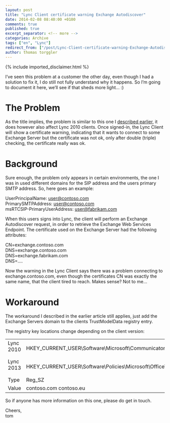 ```yaml
---
layout: post
title: "Lync Client certificate warning Exchange Autodiscover"
date: 2014-02-08 08:40:00 +0100
comments: true
published: true
excerpt_separator: <!-- more -->
categories: Archive
tags: ["en", "Lync"]
redirect_from: ["/post/Lync-Client-certificate-warning-Exchange-Autodiscover", "/post/lync-client-certificate-warning-exchange-autodiscover"]
author: thomas torggler
---
```

<!-- more -->
{% include imported_disclaimer.html %}
<p>I’ve seen this problem at a customer the other day, even though I had a solution to fix it, I do still not fully understand why it happens. So I’m going to document it here, we’ll see if that sheds more light… :)</p>  <h1>The Problem </h1>  <p>As the title implies, the problem is similar to this one I <a href="/post/Lync-2013-(Client)-and-LyncDiscoverInternal.aspx">described earlier</a>, it does however also affect Lync 2010 clients. Once signed-in, the Lync Client will show a certificate warning, indicating that it wants to connect to some Exchange Server but the certificate was not ok, only after double (triple) checking, the certificate really was ok.</p>  <h1></h1>  <h1>Background</h1>  <p>Sure enough, the problem only appears in certain environments, the one I was in used different domains for the SIP address and the users primary SMTP address. So, here goes an example:</p>  <p>UserPrincipalName: <a href="mailto:user@contoso.com">user@contoso.com</a>     <br />PrimarySMTPAddress: <a href="mailto:user@contoso.com">user@contoso.com</a>     <br />msRTCSIP-PrimaryUserAddress: <a href="mailto:user@fabrikam.com">user@fabrikam.com</a></p>  <p>When this users signs into Lync, the client will perform an Exchange Autodiscover request, in order to retrieve the Exchange Web Services Endpoint. The certificate used on the Exchange Server had the following attributes:</p>  <p>CN=exchange.contoso.com    <br />DNS=exchange.contoso.com     <br />DNS=exchange.fabrikam.com     <br />DNS=….</p>  <p>Now the warning in the Lync Client says there was a problem connecting to exchange.contoso.com, even though the certificates CN was exactly the same name, that the client tired to reach. Makes sense? Not to me…</p>  <h1>Workaround</h1>  <p>The workaround I described in the earlier article still applies, just add the Exchange Servers domain to the clients TrustModelData registry entry. </p>  <p>The registry key locations change depending on the client version:</p>  <table cellspacing="0" cellpadding="2" width="629" border="0"><tbody>     <tr>       <td valign="top" width="109">Lync 2010</td>        <td valign="top" width="518">         <p>HKEY_CURRENT_USER\Software\Microsoft\Communicator\TrustModelData</p>       </td>     </tr>      <tr>       <td valign="top" width="109">Lync 2013</td>        <td valign="top" width="518">         <p>HKEY_CURRENT_USER\Software\Policies\Microsoft\Office\15.0\Lync</p>       </td>     </tr>      <tr>       <td valign="top" width="109">Type</td>        <td valign="top" width="518">Reg_SZ</td>     </tr>      <tr>       <td valign="top" width="109">Value</td>        <td valign="top" width="518">contoso.com contoso.eu</td>     </tr>   </tbody></table>  <p>So if anyone has more information on this one, please do get in touch.</p>  <p>Cheers,    <br />tom</p>
